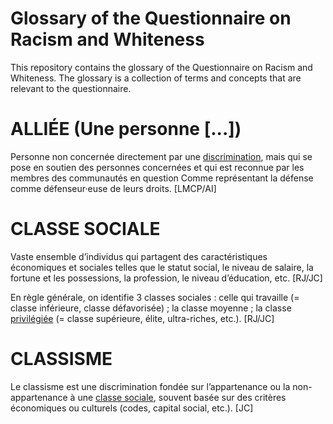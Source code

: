 # Glossary of the Questionnaire on Racism and Whiteness

This repository contains the glossary of the Questionnaire on Racism and
Whiteness. The glossary is a collection of terms and concepts that are relevant
to the questionnaire.

# ALLIÉE (Une personne [...])

Personne non concernée directement par une [discrimination](#discrimation), mais
qui se pose en soutien des personnes concernées et qui est reconnue par les
membres des communautés en question Comme représentant la défense comme
défenseur·euse de leurs droits. [LMCP/AI]

# CLASSE SOCIALE

Vaste ensemble d’individus qui partagent des caractéristiques économiques et
sociales telles que le statut social, le niveau de salaire, la fortune et les
possessions, la profession, le niveau d’éducation, etc. [RJ/JC]

En règle générale, on identifie 3 classes sociales : celle qui travaille (=
classe inférieure, classe défavorisée) ; la classe moyenne ; la classe
[privilégiée](#privilege) (= classe supérieure, élite, ultra-riches, etc.).
[RJ/JC]

# CLASSISME

Le classisme est une discrimination fondée sur l’appartenance ou la
non-appartenance à une [classe sociale](#classe-sociale), souvent basée sur des
critères économiques ou culturels (codes, capital social, etc.). [JC]
